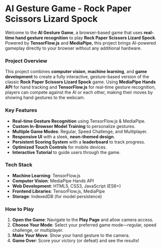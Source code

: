# AI Gesture Game - Rock Paper Scissors Lizard Spock

Welcome to the **AI Gesture Game**, a browser-based game that uses **real-time hand gesture recognition** to play **Rock Paper Scissors Lizard Spock**. Powered by **TensorFlow.js** and **MediaPipe**, this project brings AI-powered gameplay directly to your browser without any additional hardware.

### **Project Overview**

This project combines **computer vision**, **machine learning**, and **game development** to create a fully interactive, gesture-based version of the classic **Rock Paper Scissors Lizard Spock** game. Using **MediaPipe Hands API** for hand tracking and **TensorFlow.js** for real-time gesture recognition, players can compete against the AI or each other, making their moves by showing hand gestures to the webcam.

### **Key Features**

- **Real-time Gesture Recognition** using TensorFlow.js & MediaPipe.
- **Custom In-Browser Model Training** to personalize gestures.
- **Multiple Game Modes**: Regular, Speed Challenge, and Multiplayer.
- **Responsive UI** with a sleek, **neon-themed design**.
- **Persistent Scoring System** with a **leaderboard** to track progress.
- **Optimized Touch Controls** for mobile devices.
- **Interactive Tutorial** to guide users through the game.

### **Tech Stack**
- **Machine Learning**: TensorFlow.js
- **Computer Vision**: MediaPipe Hands API
- **Web Development**: HTML5, CSS3, JavaScript (ES6+)
- **Frontend Libraries**: TensorFlow.js, MediaPipe
- **Storage**: IndexedDB (for model persistence)

### **How to Play**

1. **Open the Game**: Navigate to the **Play Page** and allow camera access.
2. **Choose Your Mode**: Select your preferred game mode—regular, speed challenge, or multiplayer.
3. **Make Your Move**: Show your hand gesture to the camera.
4. **Game Over**: Score your victory (or defeat) and see the results!
